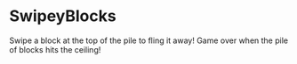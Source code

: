 # SwipeyBlocks
Swipe a block at the top of the pile to fling it away!
Game over when the pile of blocks hits the ceiling!
